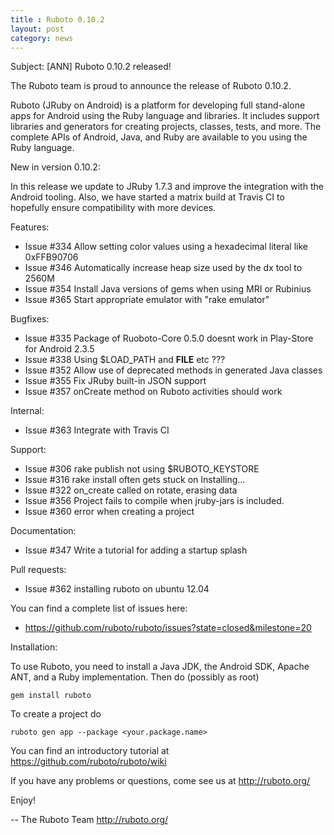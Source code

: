```yaml
---
title : Ruboto 0.10.2
layout: post
category: news
---
```

Subject: [ANN] Ruboto 0.10.2 released!

The Ruboto team is proud to announce the release of Ruboto 0.10.2.

Ruboto (JRuby on Android) is a platform for developing full stand-alone apps for
Android using the Ruby language and libraries.  It includes support libraries
and generators for creating projects, classes, tests, and more.  The complete
APIs of Android, Java, and Ruby are available to you using the Ruby language.

New in version 0.10.2:

In this release we update to JRuby 1.7.3 and improve the integration with the Android tooling.  Also, we have started a matrix build at Travis CI to hopefully ensure compatibility with more devices.

Features:

* Issue #334 Allow setting color values using a hexadecimal literal like 0xFFB90706
* Issue #346 Automatically increase heap size used by the dx tool to 2560M
* Issue #354 Install Java versions of gems when using MRI or Rubinius
* Issue #365 Start appropriate emulator with "rake emulator"

Bugfixes:

* Issue #335 Package of Ruoboto-Core 0.5.0 doesnt work in Play-Store for Android 2.3.5
* Issue #338 Using $LOAD_PATH and __FILE__ etc ???
* Issue #352 Allow use of deprecated methods in generated Java classes
* Issue #355 Fix JRuby built-in JSON support
* Issue #357 onCreate method on Ruboto activities should work

Internal:

* Issue #363 Integrate with Travis CI

Support:

* Issue #306 rake publish not using $RUBOTO_KEYSTORE
* Issue #316 rake install often gets stuck on Installing...
* Issue #322 on_create called on rotate, erasing data
* Issue #356 Project fails to compile when jruby-jars is included.
* Issue #360 error when creating a project

Documentation:

* Issue #347 Write a tutorial for adding a startup splash

Pull requests:

* Issue #362 installing ruboto on ubuntu 12.04

You can find a complete list of issues here:

* https://github.com/ruboto/ruboto/issues?state=closed&milestone=20


Installation:

To use Ruboto, you need to install a Java JDK, the Android SDK, Apache ANT, and a Ruby implementation.  Then do (possibly as root)

    gem install ruboto


To create a project do

    ruboto gen app --package <your.package.name>


You can find an introductory tutorial at https://github.com/ruboto/ruboto/wiki

If you have any problems or questions, come see us at http://ruboto.org/

Enjoy!


--
The Ruboto Team
http://ruboto.org/

